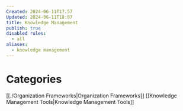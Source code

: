 ```yaml
---
Created: 2024-06-11T17:57
Updated: 2024-06-11T18:07
title: Knowledge Management
publish: true
disabled rules:
  - all
aliases:
  - knowledge management
---
```

# Categories
[[./Organization Frameworks|Organization Frameworks]]
[[Knowledge Management Tools|Knowledge Management Tools]]